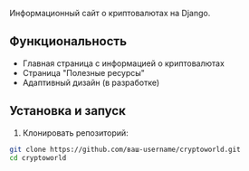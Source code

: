 Информационный сайт о криптовалютах на Django.

## Функциональность
- Главная страница с информацией о криптовалютах
- Страница "Полезные ресурсы"
- Адаптивный дизайн (в разработке)

## Установка и запуск

1. Клонировать репозиторий:
```bash
git clone https://github.com/ваш-username/cryptoworld.git
cd cryptoworld